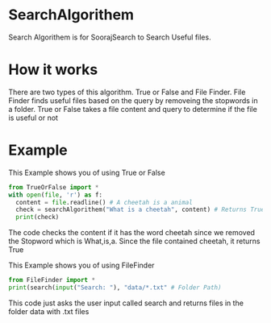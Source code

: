 # SearchAlgorithem
Search Algorithem is for SoorajSearch to Search Useful files.
# How it works 
There are two types of this algorithm. True or False and File Finder.
File Finder finds useful files based on the query by removeing the stopwords in a folder.
True or False takes a file content and query to determine if the file is useful or not
# Example
This Example shows you of using True or False
```python
from TrueOrFalse import *
with open(file, 'r') as f:
  content = file.readline() # A cheetah is a animal
  check = searchAlgorithem("What is a cheetah", content) # Returns True
  print(check)
```
The code checks the content if it has the word cheetah since we removed the Stopword which is What,is,a. Since the file contained cheetah, it returns True

This Example shows you of using FileFinder
```python
from FileFinder import *
print(search(input("Search: "), "data/*.txt" # Folder Path)
```
This code just asks the user input called search and returns files in the folder data with .txt files

